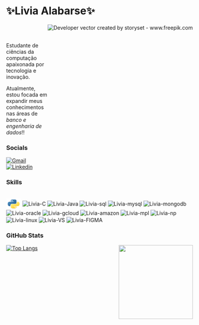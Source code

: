 # ✨Livia Alabarse✨ 
<img align="right" alt="Developer vector created by storyset - www.freepik.com" height="420" src="https://cdn.discordapp.com/attachments/1282017271740498007/1282434956529897532/Hand_coding-bro_1.png?ex=66df5820&is=66de06a0&hm=77836eda6b25dd90ba836d41cc1e862d645c1da81991ad327c36a05c9aaf8572&">
<br><br>



<p align="left"> Estudante de ciências da computação apaixonada por tecnologia e inovação. </p>
<p align="left"> Atualmente, estou focada em expandir meus conhecimentos nas áreas de <em>banco e engenharia de dados</em>!! </p>
 
### Socials

[![Gmail](https://img.shields.io/badge/Gmail-000?style=for-the-badge&logo=gmail&logoColor=7E57C2&color:FFF)](mailto:liviaalabarse@gmail.com)
[![Linkedin](https://img.shields.io/badge/-LinkedIn-000?style=for-the-badge&logo=linkedin&logoColor=7E57C2&color:FFF)](https://www.linkedin.com/in/livia-alabarse/)


### Skills
<div style="display: inline_block"><br>
  <img align="center" alt="Livia-Python" height="30" width="40" src="https://raw.githubusercontent.com/devicons/devicon/master/icons/python/python-original.svg">
  <img align="center" alt="Livia-C" height="30" width="40" src="https://cdn.jsdelivr.net/gh/devicons/devicon@latest/icons/c/c-original.svg"/>
  <img align="center" alt="Livia-Java" height="30" width="40" src="https://cdn.jsdelivr.net/gh/devicons/devicon@latest/icons/java/java-original.svg"/>

  <img align="center" alt="Livia-sql" height="30" width="40" src="https://cdn.jsdelivr.net/gh/devicons/devicon@latest/icons/azuresqldatabase/azuresqldatabase-original.svg"/>
  <img align="center" alt="Livia-mysql" height="30" width="40" src="https://cdn.jsdelivr.net/gh/devicons/devicon@latest/icons/mysql/mysql-original.svg"/>
  <img align="center" alt="Livia-mongodb" height="30" width="40" src="https://cdn.jsdelivr.net/gh/devicons/devicon@latest/icons/mongodb/mongodb-original.svg"/>
  <img align="center" alt="Livia-oracle" height="30" width="40" src="https://cdn.jsdelivr.net/gh/devicons/devicon@latest/icons/oracle/oracle-original.svg"/>
  <img align="center" alt="Livia-gcloud" height="30" width="40" src="https://cdn.jsdelivr.net/gh/devicons/devicon@latest/icons/googlecloud/googlecloud-original.svg"/>

  
  <img align="center" alt="Livia-amazon" height="30" width="40" src="https://cdn.jsdelivr.net/gh/devicons/devicon@latest/icons/amazonwebservices/amazonwebservices-original-wordmark.svg"/> 
  <img align="center" alt="Livia-mpl" height="30" width="40" src="https://cdn.jsdelivr.net/gh/devicons/devicon@latest/icons/matplotlib/matplotlib-plain.svg"/> 
  <img align="center" alt="Livia-np" height="30" width="40" src="https://cdn.jsdelivr.net/gh/devicons/devicon@latest/icons/numpy/numpy-original.svg"/> 
  
 


  <img align="center" alt="Livia-linux" height="30" width="40" src="https://cdn.jsdelivr.net/gh/devicons/devicon@latest/icons/linux/linux-original.svg"/>
  <img align="center" alt="Livia-VS" height="30" width="40" src="https://cdn.jsdelivr.net/gh/devicons/devicon@latest/icons/vscode/vscode-original.svg"/>
  <img align="center" alt="Livia-FIGMA" height="30" width="40" src="https://cdn.jsdelivr.net/gh/devicons/devicon@latest/icons/figma/figma-original.svg"/>
         
</div>



### GitHub Stats

[![Top Langs](https://github-readme-stats.vercel.app/api/top-langs/?username=lihviaa&layout=donut&title_color=B39DDB&text_color=FFF&border_radius=3&border_color=B39DDB&icon_color=FF00F6&theme=jolly&bg_color=000)](https://github.com/lihviaa/github-readme-stats) 
<img align="right" src="https://cdn.discordapp.com/attachments/1282017271740498007/1282023683799384205/gifmaker_me_2.gif?ex=66ddd919&is=66dc8799&hm=55e75b7102e6e958815091b25c943e9a61102b140443e0043d516d63d598e41a" width="200" height="200" />



